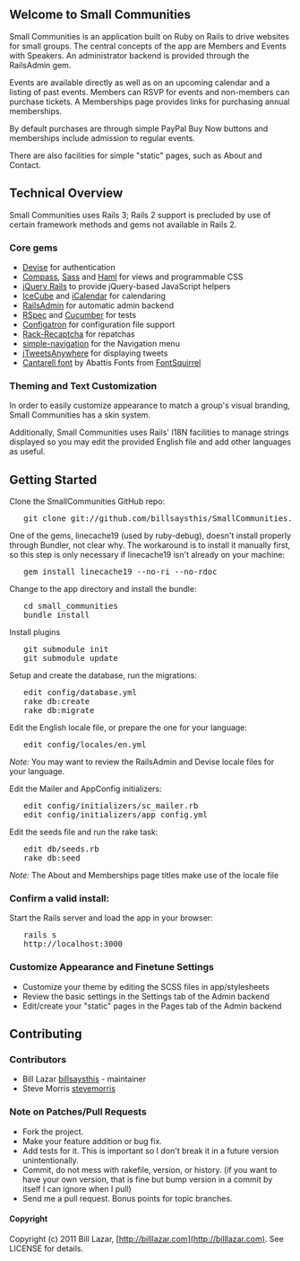 ## Welcome to Small Communities

Small Communities is an application built on Ruby on Rails to drive websites 
for small groups. The central concepts of the app are Members and Events with 
Speakers. An administrator backend is provided through the RailsAdmin gem.

Events are available directly as well as on an upcoming calendar and a listing 
of past events. Members can RSVP for events and non-members can purchase 
tickets. A Memberships page provides links for purchasing annual memberships.

By default purchases are through simple PayPal Buy Now buttons and memberships 
include admission to regular events.

There are also facilities for simple "static" pages, such as About and Contact.

## Technical Overview

Small Communities uses Rails 3; Rails 2 support is precluded by use of certain 
framework methods and gems not available in Rails 2.

### Core gems

* [Devise](https://github.com/plataformatec/devise) for authentication
* [Compass](http://compass-style.org), [Sass](http://sass-lang.com) and [Haml](http://haml-lang.com) for views and programmable CSS
* [jQuery Rails](https://github.com/indirect/jquery-rails) to provide jQuery-based JavaScript helpers
* [IceCube](https://github.com/seejohnrun/ice_cube) and [iCalendar](http://icalendar.rubyforge.org/) for calendaring
* [RailsAdmin](https://github.com/sferik/rails_admin) for automatic admin backend
* [RSpec](http://rspec.info) and [Cucumber](http://cukes.info) for tests
* [Configatron](https://github.com/markbates/configatron) for configuration file support
* [Rack-Recaptcha](https://github.com/achiu/rack-recaptcha) for repatchas
* [simple-navigation](https://github.com/andi/simple-navigation) for the Navigation menu
* [jTweetsAnywhere](http://thomasbillenstein.com/jTweetsAnywhere/) for displaying tweets
* [Cantarell font](http://www.fontsquirrel.com/fonts/Cantarell) by Abattis Fonts from [FontSquirrel](http://www.fontsquirrel.com/)

### Theming and Text Customization

In order to easily customize appearance to match a group's visual branding, 
Small Communities has a skin system.

Additionally, Small Communities uses Rails' I18N facilities to manage strings 
displayed so you may edit the provided English file and add other languages as 
useful.

## Getting Started

Clone the SmallCommunities GitHub repo:

<pre>   git clone git://github.com/billsaysthis/SmallCommunities.git</pre>

One of the gems, linecache19 (used by ruby-debug), doesn't install properly through Bundler, not clear why. 
The workaround is to install it manually first, so this step is only necessary if linecache19 
isn't already on your machine:

<pre>   gem install linecache19 --no-ri --no-rdoc</pre>

Change to the app directory and install the bundle:

<pre>   cd small_communities
   bundle install</pre>

Install plugins

<pre>   git submodule init
   git submodule update</pre>

Setup and create the database, run the migrations:

<pre>   edit config/database.yml
   rake db:create
   rake db:migrate</pre>

Edit the English locale file, or prepare the one for your language:

<pre>   edit config/locales/en.yml</pre>

_Note:_ You may want to review the RailsAdmin and Devise locale files for your language.

Edit the Mailer and AppConfig initializers:

<pre>   edit config/initializers/sc_mailer.rb
   edit config/initializers/app_config.yml</pre>

Edit the seeds file and run the rake task:

<pre>   edit db/seeds.rb
   rake db:seed</pre>

_Note:_ The About and Memberships page titles make use of the locale file

### Confirm a valid install:

Start the Rails server and load the app in your browser:

<pre>   rails s
   http://localhost:3000</pre>

### Customize Appearance and Finetune Settings

* Customize your theme by editing the SCSS files in app/stylesheets
* Review the basic settings in the Settings tab of the Admin backend
* Edit/create your "static" pages in the Pages tab of the Admin backend

## Contributing

### Contributors

- Bill Lazar [billsaysthis](http://github.com/billsaysthis) - maintainer
- Steve Morris [stevemorris](http://github.com/stevemorris)

### Note on Patches/Pull Requests
 
* Fork the project.
* Make your feature addition or bug fix.
* Add tests for it. This is important so I don't break it in a
  future version unintentionally.
* Commit, do not mess with rakefile, version, or history.
  (if you want to have your own version, that is fine but bump version in a commit by itself I can ignore when I pull)
* Send me a pull request. Bonus points for topic branches.

#### Copyright

Copyright (c) 2011 Bill Lazar, [http://billlazar.com](http://billlazar.com). See LICENSE for details.